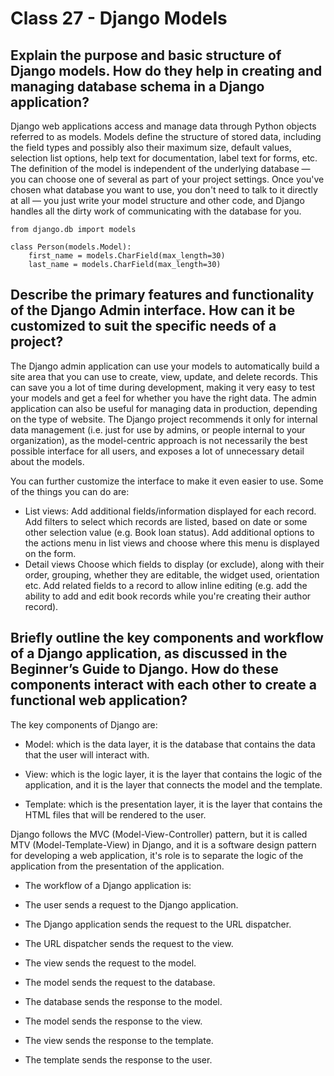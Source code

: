 # Class 27 - Django Models

## Explain the purpose and basic structure of Django models. How do they help in creating and managing database schema in a Django application?

Django web applications access and manage data through Python objects referred to as models. Models define the structure of stored data, including the field types and possibly also their maximum size, default values, selection list options, help text for documentation, label text for forms, etc. The definition of the model is independent of the underlying database — you can choose one of several as part of your project settings. Once you've chosen what database you want to use, you don't need to talk to it directly at all — you just write your model structure and other code, and Django handles all the dirty work of communicating with the database for you.

```
from django.db import models

class Person(models.Model):
    first_name = models.CharField(max_length=30)
    last_name = models.CharField(max_length=30)

```

## Describe the primary features and functionality of the Django Admin interface. How can it be customized to suit the specific needs of a project?

The Django admin application can use your models to automatically build a site area that you can use to create, view, update, and delete records. This can save you a lot of time during development, making it very easy to test your models and get a feel for whether you have the right data. The admin application can also be useful for managing data in production, depending on the type of website. The Django project recommends it only for internal data management (i.e. just for use by admins, or people internal to your organization), as the model-centric approach is not necessarily the best possible interface for all users, and exposes a lot of unnecessary detail about the models.

You can further customize the interface to make it even easier to use. Some of the things you can do are:

- List views: Add additional fields/information displayed for each record. Add filters to select which records are listed, based on date or some other selection value (e.g. Book loan status). Add additional options to the actions menu in list views and choose where this menu is displayed on the form.
- Detail views Choose which fields to display (or exclude), along with their order, grouping, whether they are editable, the widget used, orientation etc. Add related fields to a record to allow inline editing (e.g. add the ability to add and edit book records while you're creating their author record).

## Briefly outline the key components and workflow of a Django application, as discussed in the Beginner’s Guide to Django. How do these components interact with each other to create a functional web application?

The key components of Django are:

- Model: which is the data layer, it is the database that contains the data that the user will interact with.

- View: which is the logic layer, it is the layer that contains the logic of the application, and it is the layer that connects the model and the template.

- Template: which is the presentation layer, it is the layer that contains the HTML files that will be rendered to the user.

Django follows the MVC (Model-View-Controller) pattern, but it is called MTV (Model-Template-View) in Django, and it is a software design pattern for developing a web application, it's role is to separate the logic of the application from the presentation of the application.

- The workflow of a Django application is:

- The user sends a request to the Django application.

- The Django application sends the request to the URL dispatcher.

- The URL dispatcher sends the request to the view.

- The view sends the request to the model.

- The model sends the request to the database.

- The database sends the response to the model.

- The model sends the response to the view.

- The view sends the response to the template.

- The template sends the response to the user.